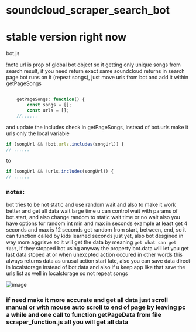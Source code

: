 # soundcloud_scraper_search_bot

# stable version right now
bot.js

!note url is prop of global bot object so it getting only unique songs from search result, if you need return exact same soundcloud returns in search page bot runs on it (repeat songs), just move urls from bot and add it within getPageSongs

```javascript

    getPageSongs: function() {
        const songs = [];
        const urls = [];
    //......
```

and update the includes check in getPageSongs, instead of bot.urls make it urls only the local variable
```javascript
if (songUrl && !bot.urls.includes(songUrl)) {
// ......
```
to
```javascript
if (songUrl && !urls.includes(songUrl)) {
// ......
```

### notes:
bot tries to be not static and use random wait and also to make it work better and get all data wait large time u can control wait with params of bot.start, and also change random to static wait time or no wait
also you have options for random int min and max in seconds example at least get 4 seconds and max is 12 seconds get random from start, between, end, so it can function called by kids learned seconds just yet,
also bot desgined in way more aggrisve so it will get the data by meaning `get what can get fast`, if they stopped bot using anyway the property bot.data will let you get last data stoped at or when unexcpted action occured in other words this always returns data as unusal action start late, also you can save data direct in localstorage instead of bot.data and also if u keep app like that save the urls list as well in localstorage so not repeat songs

![image](https://github.com/MahmoudHegazi/soundcloud_scraper_search_bot/assets/55125302/71aac1d2-7db8-4835-a2e9-ccc75a0301e7)


### if need make it more accurate and get all data just scroll manual or with mouse auto scroll to end of page by leaving pc a while and one call to function getPageData from file scraper_function.js all you will get all data
